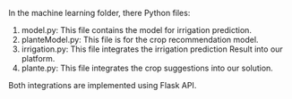 In the machine learning folder, there  Python files:

1. model.py: This file contains the model for irrigation prediction.
2. planteModel.py: This file is for the crop recommendation model.
2. irrigation.py: This file integrates the irrigation prediction Result into our platform.
3. plante.py: This file integrates the crop suggestions into our solution.

Both integrations are implemented using Flask API.
